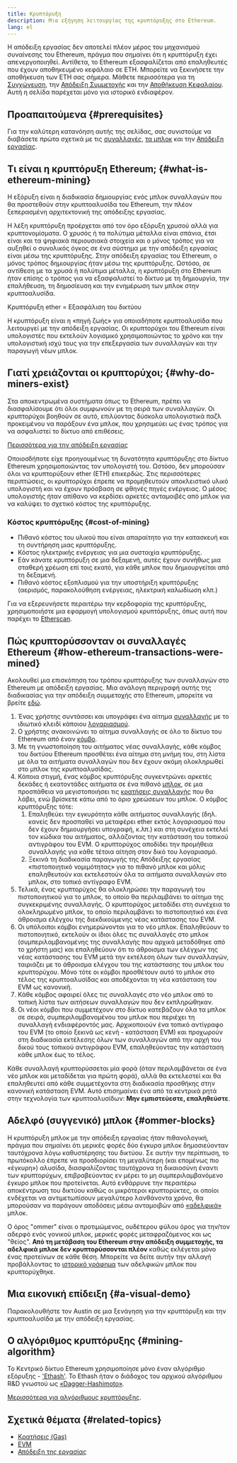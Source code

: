 ```yaml
---
title: Κρυπτόρυξη
description: Μια εξήγηση λειτουργίας της κρυπτόρυξης στο Ethereum.
lang: el
---
```


<Alert variant="update">
<Emoji text=":wave:" className="text-4xl"/>
<AlertContent>
<AlertDescription>
Η απόδειξη εργασίας δεν αποτελεί πλέον μέρος του μηχανισμού συναίνεσης του Ethereum, πράγμα που σημαίνει ότι η κρυπτόρυξη έχει απενεργοποιηθεί. Αντίθετα, το Ethereum εξασφαλίζεται από επαληθευτές που έχουν αποθηκευμένο κεφάλαιο σε ETH. Μπορείτε να ξεκινήσετε την αποθήκευση των ETH σας σήμερα. Μάθετε περισσότερα για τη <a href='/roadmap/merge/'>Συγχώνευση</a>, την <a href='/developers/docs/consensus-mechanisms/pos/'>Απόδειξη Συμμετοχής</a> και την <a href='/staking/'>Αποθήκευση Κεφαλαίου</a>. Αυτή η σελίδα παρέχεται μόνο για ιστορικό ενδιαφέρον.
</AlertDescription>
</AlertContent>
</Alert>

## Προαπαιτούμενα {#prerequisites}

Για την καλύτερη κατανόηση αυτής της σελίδας, σας συνιστούμε να διαβάσετε πρώτα σχετικά με τις [συναλλαγές](/developers/docs/transactions/), [τα μπλοκ](/developers/docs/blocks/) και την [Απόδειξη εργασίας](/developers/docs/consensus-mechanisms/pow/).

## Τι είναι η κρυπτόρυξη Ethereum; {#what-is-ethereum-mining}

Η εξόρυξη είναι η διαδικασία δημιουργίας ενός μπλοκ συναλλαγών που θα προστεθούν στην κρυπτοαλυσίδα του Ethereum, την πλέον ξεπερασμένη αρχιτεκτονική της απόδειξης εργασίας.

Η λέξη κρυπτόρυξη προέρχεται από τον όρο εξόρυξη χρυσού αλλά για κρυπτονομίσματα. Ο χρυσός ή τα πολύτιμα μέταλλα είναι σπάνια, έτσι είναι και τα ψηφιακά περιουσιακά στοιχεία και ο μόνος τρόπος για να αυξηθεί ο συνολικός όγκος σε ένα σύστημα με την απόδειξη εργασίας είναι μέσω της κρυπτόρυξης. Στην απόδειξη εργασίας του Ethereum, ο μόνος τρόπος δημιουργίας ήταν μέσω της κρυπτόρυξης. Ωστόσο, σε αντίθεση με τα χρυσά ή πολύτιμα μέταλλα, η κρυπτόρυξη στο Ethereum ήταν επίσης ο τρόπος για να εξασφαλιστεί το δίκτυο με τη δημιουργία, την επαλήθευση, τη δημοσίευση και την ενημέρωση των μπλοκ στην κρυπτοαλυσίδα.

Κρυπτόρυξη ether = Εξασφάλιση του δικτύου

Η κρυπτόρυξη είναι η «πηγή ζωής» για οποιαδήποτε κρυπτοαλυσίδα που λειτουργεί με την απόδειξη εργασίας. Οι κρυπτορύχοι του Ethereum είναι υπολογιστές που εκτελούν λογισμικό χρησιμοποιώντας το χρόνο και την υπολογιστική ισχύ τους για την επεξεργασία των συναλλαγών και την παραγωγή νέων μπλοκ.

## Γιατί χρειάζονται οι κρυπτορύχοι; {#why-do-miners-exist}

Στα αποκεντρωμένα συστήματα όπως το Ethereum, πρέπει να διασφαλίσουμε ότι όλοι συμφωνούν με τη σειρά των συναλλαγών. Οι κρυπτορύχοι βοηθούν σε αυτό, επιλύοντας δύσκολα υπολογιστικά παζλ προκειμένου να παράξουν ένα μπλοκ, που χρησιμεύει ως ένας τρόπος για να ασφαλιστεί το δίκτυο από επιθέσεις.

[Περισσότερα για την απόδειξη εργασίας](/developers/docs/consensus-mechanisms/pow/)

Οποιοσδήποτε είχε προηγουμένως τη δυνατότητα κρυπτόρυξης στο δίκτυο Ethereum χρησιμοποιώντας τον υπολογιστή του. Ωστόσο, δεν μπορούσαν όλοι να κρυπτορύξουν ether (ETH) επικερδώς. Στις περισσότερες περιπτώσεις, οι κρυπτορύχοι έπρεπε να προμηθευτούν αποκλειστικό υλικό υπολογιστή και να έχουν πρόσβαση σε φθηνές πηγές ενέργειας. Ο μέσος υπολογιστής ήταν απίθανο να κερδίσει αρκετές ανταμοιβές από μπλοκ για να καλύψει το σχετικό κόστος της κρυπτόρυξης.

### Κόστος κρυπτόρυξης {#cost-of-mining}

- Πιθανό κόστος του υλικού που είναι απαραίτητο για την κατασκευή και τη συντήρηση μιας κρυπτόρυξης.
- Κόστος ηλεκτρικής ενέργειας για μια συστοιχία κρυπτόρυξης.
- Εάν κάνατε κρυπτόρυξη σε μια δεξαμενή, αυτές έχουν συνήθως μια σταθερή χρέωση επί τοις εκατό, για κάθε μπλοκ που δημιουργείται από τη δεξαμενή.
- Πιθανό κόστος εξοπλισμού για την υποστήριξη κρυπτόρυξης (αερισμός, παρακολούθηση ενέργειας, ηλεκτρική καλωδίωση κλπ.)

Για να εξερευνήσετε περαιτέρω την κερδοφορία της κρυπτόρυξης, χρησιμοποιήστε μια εφαρμογή υπολογισμού κρυπτόρυξης, όπως αυτή που παρέχει το [Etherscan](https://etherscan.io/ether-mining-calculator).

## Πώς κρυπτορύσσονταν οι συναλλαγές Ethereum {#how-ethereum-transactions-were-mined}

Ακολουθεί μια επισκόπηση του τρόπου κρυπτόρυξης των συναλλαγών στο Ethereum με απόδειξη εργασίας. Μια ανάλογη περιγραφή αυτής της διαδικασίας για την απόδειξη συμμετοχής στο Ethereum, μπορείτε να βρείτε [εδώ](/developers/docs/consensus-mechanisms/pos/#transaction-execution-ethereum-pos).

1. Ένας χρήστης συντάσσει και υπογράφει ένα αίτημα [συναλλαγής](/developers/docs/transactions/) με το ιδιωτικό κλειδί κάποιου [λογαριασμού](/developers/docs/accounts/).
2. Ο χρήστης ανακοινώνει το αίτημα συναλλαγής σε όλο το δίκτυο του Ethereum από έναν [κόμβο](/developers/docs/nodes-and-clients/).
3. Με τη γνωστοποίηση του αιτήματος νέας συναλλαγής, κάθε κόμβος του δικτύου Ethereum προσθέτει ένα αίτημα στη μνήμη του, στη λίστα με όλα τα αιτήματα συναλλαγών που δεν έχουν ακόμη ολοκληρωθεί στο μπλοκ της κρυπτοαλυσίδας.
4. Κάποια στιγμή, ένας κόμβος κρυπτόρυξης συγκεντρώνει αρκετές δεκάδες ή εκατοντάδες αιτήματα σε ένα πιθανό [μπλοκ](/developers/docs/blocks/), σε μια προσπάθεια να μεγιστοποιήσει τις [κρατήσεις συναλλαγής](/developers/docs/gas/) που θα λάβει, ενώ βρίσκετε κάτω από το όριο χρεώσεων του μπλοκ. Ο κόμβος κρυπτόρυξης τότε:
   1. Επαληθεύει την εγκυρότητα κάθε αιτήματος συναλλαγής (δηλ. κανείς δεν προσπαθεί να μεταφέρει ether εκτός λογαριασμού που δεν έχουν δημιουργήσει υπογραφή, κ.λπ.) και στη συνέχεια εκτελεί τον κώδικα του αιτήματος, αλλάζοντας την κατάσταση του τοπικού αντιγράφου του EVM. Ο κρυπτορύχος αποδίδει την προμήθεια συναλλαγής για κάθε τέτοια αίτηση στον δικό του λογαριασμό.
   2. Ξεκινά τη διαδικασία παραγωγής της Απόδειξης εργασίας «πιστοποιητικό νομιμότητας» για το πιθανό μπλοκ και μόλις επαληθευτούν και εκτελεστούν όλα τα αιτήματα συναλλαγών στο μπλοκ, στο τοπικό αντίγραφο EVM.
5. Τελικά, ένας κρυπτορύχος θα ολοκληρώσει την παραγωγή του πιστοποιητικού για το μπλοκ, το οποίο θα περιλαμβάνει το αίτημα της συγκεκριμένης συναλλαγής. Ο κρυπτορύχος μεταδίδει στη συνέχεια το ολοκληρωμένο μπλοκ, το οποίο περιλαμβάνει το πιστοποιητικό και ένα άθροισμα ελέγχου της διεκδικούμενης νέας κατάστασης του EVM.
6. Οι υπόλοιποι κόμβοι ενημερώνονται για το νέο μπλοκ. Επαληθεύουν το πιστοποιητικό, εκτελούν οι ίδιοι όλες τις συναλλαγές στο μπλοκ (συμπεριλαμβανομένης της συναλλαγής που αρχικά μεταδόθηκε από το χρήστη μας) και επαληθεύουν ότι το άθροισμα των ελέγχων της νέας κατάστασης του EVM μετά την εκτέλεση όλων των συναλλαγών, ταιριάζει με το άθροισμα ελέγχου του της κατάστασης του μπλοκ του κρυπτορύχου. Μόνο τότε οι κόμβοι προσθέτουν αυτό το μπλοκ στο τέλος της κρυπτοαλυσίδας και αποδέχονται τη νέα κατάσταση του EVM ως κανονική.
7. Κάθε κόμβος αφαιρεί όλες τις συναλλαγές στο νέο μπλοκ από το τοπική λίστα των αιτήσεων συναλλαγών που δεν εκπληρώθηκαν.
8. Οι νέοι κόμβοι που συμμετέχουν στο δίκτυο κατεβάζουν όλα τα μπλοκ σε σειρά, συμπεριλαμβανομένου του μπλοκ που περιέχει τη συναλλαγή ενδιαφέροντός μας. Αρχικοποιούν ένα τοπικό αντίγραφο του EVM (το οποίο ξεκινά ως κενή - κατάσταση EVM) και προχωρούν στη διαδικασία εκτέλεσης όλων των συναλλαγών από την αρχή του δικού τους τοπικού αντιγράφου EVΜ, επαληθεύοντας την κατάσταση κάθε μπλοκ έως το τέλος.

Κάθε συναλλαγή κρυπτορύσσεται μία φορά (όταν περιλαμβάνεται σε ένα νέο μπλοκ και μεταδίδεται για πρώτη φορά), αλλά θα εκτελεστεί και θα επαληθευτεί από κάθε συμμετέχοντα στη διαδικασία προσθήκης στην κανονική κατάσταση EVM. Αυτό επισημαίνει ένα από τα κεντρικά ρητά στην τεχνολογία των κρυπτοαλυσίδων: **Μην εμπιστεύεστε, επαληθεύστε**.

## Αδελφό (συγγενικό) μπλοκ {#ommer-blocks}

Η κρυπτόρυξη μπλοκ με την απόδειξη εργασίας ήταν πιθανολογική, πράγμα που σημαίνει ότι μερικές φορές δύο έγκυρα μπλοκ δημοσιεύονταν ταυτόχρονα λόγω καθυστέρησης του δικτύου. Σε αυτήν την περίπτωση, το πρωτόκολλο έπρεπε να προσδιορίσει τη μεγαλύτερη (και επομένως πιο «έγκυρη») αλυσίδα, διασφαλίζοντας ταυτόχρονα τη δικαιοσύνη έναντι των κρυπτορύχων, επιβραβεύοντας εν μέρει το μη συμπεριλαμβανόμενο έγκυρο μπλοκ που προτείνεται. Αυτό ενθάρρυνε την περαιτέρω αποκέντρωση του δικτύου καθώς οι μικρότεροι κρυπτορύκτες, οι οποίοι ενδέχεται να αντιμετωπίσουν μεγαλύτερο λανθάνοντα χρόνο, θα μπορούσαν να παράγουν αποδόσεις μέσω ανταμοιβών από [«αδελφικά»](/glossary/#ommer) μπλοκ.

Ο όρος "ommer" είναι ο προτιμώμενος, ουδέτερου φύλου όρος για την/τον αδερφό ενός γονικού μπλοκ, μερικές φορές μεταφραζόμενος και ως "θείος". **Από τη μετάβαση του Ethereum στην απόδειξη συμμετοχής, τα αδελφικά μπλοκ δεν κρυπτορύσσονται πλέον** καθώς εκλέγεται μόνο ένας προτείνων σε κάθε θέση. Μπορείτε να δείτε αυτήν την αλλαγή προβάλλοντας το [ιστορικό γράφημα](https://ycharts.com/indicators/ethereum_uncle_rate) των αδελφικών μπλοκ που κρυπτορύχθηκε.

## Μια εικονική επίδειξη {#a-visual-demo}

Παρακολουθήστε τον Austin σε μια ξενάγηση για την κρυπτόρυξη και την κρυπτοαλυσίδα με την απόδειξη εργασίας.

<YouTube id="zcX7OJ-L8XQ" />

## Ο αλγόριθμος κρυπτόρυξης {#mining-algorithm}

Το Κεντρικό δίκτυο Ethereum χρησιμοποίησε μόνο έναν αλγόριθμο εξόρυξης - ['Ethash'](/developers/docs/consensus-mechanisms/pow/mining/mining-algorithms/ethash/). Το Ethash ήταν ο διάδοχος του αρχικού αλγόριθμου R&D γνωστού ως [«Dagger-Hashimoto»](/developers/docs/consensus-mechanisms/pow/mining/mining-algorithms/dagger-hashimoto/).

[Μερισσότερα για αλγόριθμους κρυπτόρυξης](/developers/docs/consensus-mechanisms/pow/mining/mining-algorithms/).

## Σχετικά θέματα {#related-topics}

- [Κρατήσεις (Gas)](/developers/docs/gas/)
- [EVM](/developers/docs/evm/)
- [Απόδειξη της εργασίας](/developers/docs/consensus-mechanisms/pow/)
